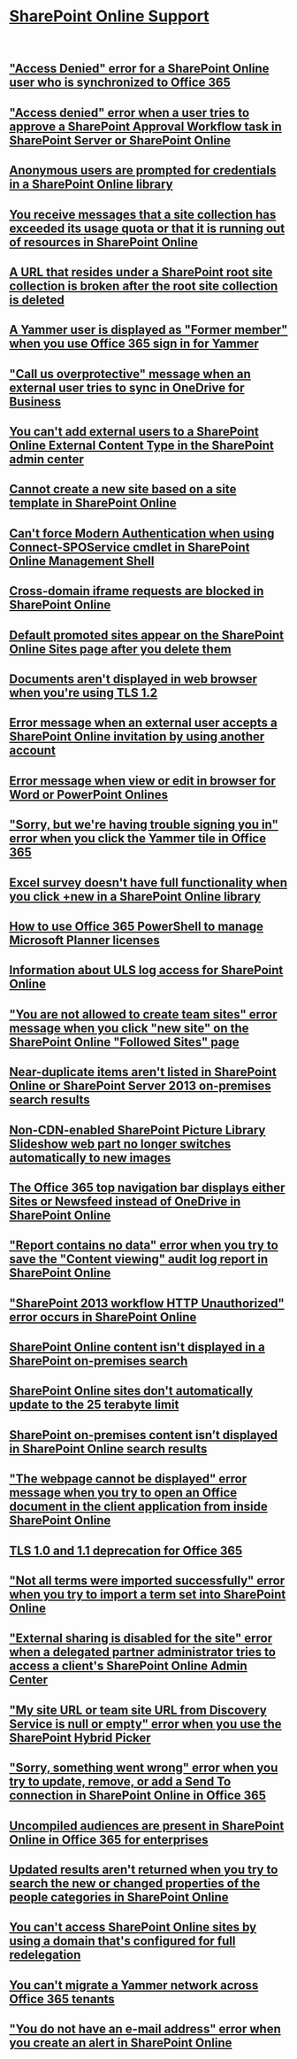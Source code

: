# [SharePoint Online Support](./sharepoint-online.md)
 
## ["Access Denied" error for a SharePoint Online user who is synchronized to Office 365](./access-denied-for-a-sharepoint-online-user-who-is-synchronized-to-office-365.md)

## ["Access denied" error when a user tries to approve a SharePoint Approval Workflow task in SharePoint Server or SharePoint Online](./access-denied-when-approve-a-sharepoint-approval-workflow-task.md)

## [Anonymous users are prompted for credentials in a SharePoint Online library](./anonymous-users-are-prompted-for-credentials-in-a-sharePoint-online-library.md)

## [You receive messages that a site collection has exceeded its usage quota or that it is running out of resources in SharePoint Online](./a-site-collection-has-exceeded-its-usage-quota-or-it-is-running-out-of-resources.md)

## [A URL that resides under a SharePoint root site collection is broken after the root site collection is deleted](./a-url-that-resides-under-a-sharepoint-root-site-collection-is-broken-after-the-root-site-collection-is-deleted.md)

## [A Yammer user is displayed as "Former member" when you use Office 365 sign in for Yammer](./a-yammer-user-is-displayed-as-former-member-when-use-office-365-sign-in-for-yammer.md)

## ["Call us overprotective" message when an external user tries to sync in OneDrive for Business](./call-us-overprotective-when-an-external-user-tries-to-sync-in-onedrive-for-business.md)

## [You can't add external users to a SharePoint Online External Content Type in the SharePoint admin center](./cannot-add-external-users-to-a-sharepoint-online-external-content-type.md)

## [Cannot create a new site based on a site template in SharePoint Online](./cannot-create-a-new-site-based-on-a-site-template-in-sharepoint-online.md)

## [Can't force Modern Authentication when using Connect-SPOService cmdlet in SharePoint Online Management Shell](./cannot-force-modern-authentication-when-using-connect-sposervice-cmdlet.md)

## [Cross-domain iframe requests are blocked in SharePoint Online](./cross-domain-iframe-requests-are-blocked-in-sharepoint-online.md)

## [Default promoted sites appear on the SharePoint Online Sites page after you delete them](./default-promoted-sites-appear-on-the-sharepoint-online-sites-page-after-you-delete-them.md)

## [Documents aren't displayed in web browser when you're using TLS 1.2](./documents-are-not-displayed-in-web-browser-when-using-tls-1.2.md)

## [Error message when an external user accepts a SharePoint Online invitation by using another account](./error-when-an-external-user-accepts-a-sharepoint-online-invitation-by-using-another-account.md)

## [Error message when view or edit in browser for Word or PowerPoint Onlines](./error-when-view-or-edit-in-browser-for-word-or-powerpoint-online.md)

## ["Sorry, but we're having trouble signing you in" error when you click the Yammer tile in Office 365](./error-when-you-click-the-yammer-tile-in-office-365.md)

## [Excel survey doesn't have full functionality when you click +new in a SharePoint Online library](./excel-survey-does-not-have-full-functionality-when-click-+new.md)

## [How to use Office 365 PowerShell to manage Microsoft Planner licenses](./how-to-use-office-365-powershell-to-manage-microsoft-planner-licenses.md)

## [Information about ULS log access for SharePoint Online](./information-about-uls-log-access-for-sharepoint-online.md)

## ["You are not allowed to create team sites" error message when you click "new site" on the SharePoint Online "Followed Sites" page](./issue-when-you-click-new-site-on-the-sharepoint-online-followed-sites-page.md)

## [Near-duplicate items aren't listed in SharePoint Online or SharePoint Server 2013 on-premises search results](./near-duplicate-items-are-not-listed-in-sharepoint-search-results.md)

## [Non-CDN-enabled SharePoint Picture Library Slideshow web part no longer switches automatically to new images](./non-cdn-enabled-sharepoint-picture-library-slideshow-web-part-no-longer-switches-automatically-to-new-images.md)

## [The Office 365 top navigation bar displays either Sites or Newsfeed instead of OneDrive in SharePoint Online](./office-365-top-navigation-bar-displays-either-sites-or-newsfeed.md)

## ["Report contains no data" error when you try to save the "Content viewing" audit log report in SharePoint Online](./report-contains-no-data-when-save-the-content-viewing-audit-log-report-in-sharepoint-online.md)

## ["SharePoint 2013 workflow HTTP Unauthorized" error occurs in SharePoint Online](./sharepoint-2013-workflow-http-unauthorized-in-sharepoint-online.md)

## [SharePoint Online content isn't displayed in a SharePoint on-premises search](./sharepoint-online-content-is-not-displayed-in-a-sharepoint-on-premises-search.md)

## [SharePoint Online sites don't automatically update to the 25 terabyte limit](./sharepoint-online-sites-do-not-automatically-update-to-the-25-terabyte-limit.md)

## [SharePoint on-premises content isn’t displayed in SharePoint Online search results](./sharepoint-on-premises-content-is-not-displayed-in-sharepoint-online-search-results.md)

## ["The webpage cannot be displayed" error message when you try to open an Office document in the client application from inside SharePoint Online](./the-webpage-cannot-be-displayed-when-open-an-office-document-from-inside-sharepoint-online.md)

## [TLS 1.0 and 1.1 deprecation for Office 365](./tls-1.0-and-1.1-deprecation-for-office-365.md)

## ["Not all terms were imported successfully" error when you try to import a term set into SharePoint Online](./troubleshoot-error-when-importing-a-term-set-into-sharepoint-online.md)

## ["External sharing is disabled for the site" error when a delegated partner administrator tries to access a client's SharePoint Online Admin Center](./troubleshoot-error-when-tries-to-access-a-client's-sharepoint-online-admin-center.md)

## ["My site URL or team site URL from Discovery Service is null or empty" error when you use the SharePoint Hybrid Picker](./troubleshoot-error-when-you-use-sharepoint-hybrid-picker.md)

## ["Sorry, something went wrong" error when you try to update, remove, or add a Send To connection in SharePoint Online in Office 365](./troubleshoot-send-to-connection-error-in-sharepoint-online.md)

## [Uncompiled audiences are present in SharePoint Online in Office 365 for enterprises](./uncompiled-audiences-are-present-in-sharepoint-online-in-office-365-for-enterprises.md)

## [Updated results aren't returned when you try to search the new or changed properties of the people categories in SharePoint Online](./updated-results-are-not-returned-when-searching-people-properties-in-sharepoint-online.md)

## [You can't access SharePoint Online sites by using a domain that's configured for full redelegation](./You-can't-access-sharepoint-online-sites-by-using-a-domain-that's-configured-for-full-redelegation.md)

## [You can't migrate a Yammer network across Office 365 tenants](./you-can't-migrate-a-yammer-network-across-office-365-tenants.md)

## ["You do not have an e-mail address" error when you create an alert in SharePoint Online](./you-do-not-have-an-e-mail-address-when-create-an-alert-in-shareooint-online.md)